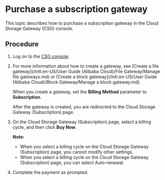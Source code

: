 # Purchase a subscription gateway

This topic describes how to purchase a subscription gateway in the Cloud Storage Gateway \(CSG\) console.

## Procedure

1.  Log on to the [CSG console](https://sgwnew.console.aliyun.com/).

2.  For more information about how to create a gateway, see [Create a file gateway](/intl.en-US/User Guide (Alibaba Cloud)/File Gateway/Manage file gateways.md) or [Create a block gateway](/intl.en-US/User Guide (Alibaba Cloud)/Block Gateway/Manage a block gateway.md).

    When you create a gateway, set the **Billing Method** parameter to **Subscription**.

    After the gateway is created, you are redirected to the Cloud Storage Gateway \(Subscription\) page.

3.  On the Cloud Storage Gateway \(Subscription\) page, select a billing cycle, and then click **Buy Now**.

    **Note:**

    -   When you select a billing cycle on the Cloud Storage Gateway \(Subscription\) page, you cannot modify other settings.
    -   When you select a billing cycle on the Cloud Storage Gateway \(Subscription\) page, you can select Auto-renewal.
4.  Complete the payment as prompted.


